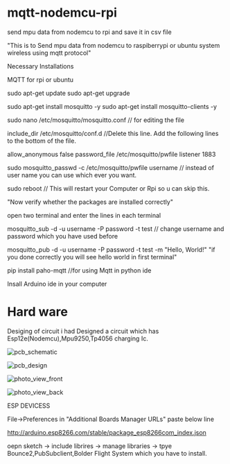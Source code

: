 # mqtt-nodemcu-rpi
send mpu data from nodemcu to rpi and save it in csv file

"This is to Send mpu data from  nodemcu to raspiberrypi or ubuntu system wireless using mqtt protocol"

Necessary Installations

MQTT for rpi or ubuntu

sudo apt-get update
sudo apt-get upgrade

sudo apt-get install mosquitto -y
sudo apt-get install mosquitto-clients -y

sudo nano /etc/mosquitto/mosquitto.conf    // for editing the file

include_dir /etc/mosquitto/conf.d   //Delete this line. Add the following lines to the bottom of the file.

allow_anonymous false
password_file /etc/mosquitto/pwfile
listener 1883

sudo mosquitto_passwd -c /etc/mosquitto/pwfile username // instead of user name you can use which ever you want.

sudo reboot                      // This will restart your Computer or Rpi so  u can skip this. 

"Now verify whether the packages are installed correctly"

open two terminal and enter the lines in each terminal

mosquitto_sub -d -u username -P password -t test  // change username and password which you have used before

mosquitto_pub -d -u username -P password -t test -m "Hello, World!" 
 "if you done correctly you will see hello world in first terminal"
 
 pip install paho-mqtt //for using Mqtt in python ide
 
 Insall Arduino ide in your computer
 
 # Hard ware
   Desiging of circuit
   i had Designed a circuit which has Esp12e(Nodemcu),Mpu9250,Tp4056 charging Ic.
   
   
![pcb_schematic](https://user-images.githubusercontent.com/39412350/66950459-06a82200-f076-11e9-92c9-c6d478954cb2.png)

![pcb_design](https://user-images.githubusercontent.com/39412350/66950457-0445c800-f076-11e9-89a1-a84aad5dcdee.png)

![photo_view_front](https://user-images.githubusercontent.com/39412350/66950462-090a7c00-f076-11e9-8b5a-72a9500af13a.png)

![photo_view_back](https://user-images.githubusercontent.com/39412350/66950461-0871e580-f076-11e9-9d57-8e527aa55aab.png)
 

 
 ESP DEVICESS
 
 File->Preferences in "Additional Boards Manager URLs"  paste below line
 
 http://arduino.esp8266.com/stable/package_esp8266com_index.json
 
 oepn sketch -> include librires -> manage libraries -> tpye Bounce2,PubSubclient,Bolder Flight System which you have 
 to install.
 
